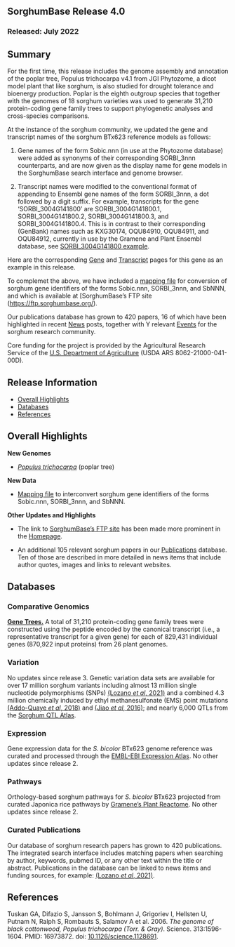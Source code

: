 ## SorghumBase Release 4.0
### Released: July 2022
## Summary

For the first time, this release includes the genome assembly and annotation of the poplar tree, Populus trichocarpa v4.1 from JGI Phytozome, a dicot model plant that like sorghum, is also studied for drought tolerance and bioenergy production. Poplar is the eighth outgroup species that together with the genomes of 18 sorghum varieties was used to generate 31,210 protein-coding gene family trees to support phylogenetic analyses and cross-species comparisons.

At the instance of the sorghum community, we updated the gene and transcript names of the sorghum BTx623 reference models as follows: 

1) Gene names of the form Sobic.nnn (in use at the Phytozome database) were added as synonyms of their corresponding SORBI_3nnn counterparts, and are now given as the display name for gene models in the SorghumBase search interface and genome browser.

2) Transcript names were modified to the conventional format of appending to Ensembl gene names of the form SORBI_3nnn, a dot followed by a digit suffix. For example, transcripts for the gene ‘SORBI_3004G141800’ are SORBI_3004G141800.1, SORBI_3004G141800.2, SORBI_3004G141800.3, and SORBI_3004G141800.4. This is in contrast to their corresponding (GenBank) names such as KXG30174, OQU84910, OQU84911, and OQU84912, currently in use by the Gramene and Plant Ensembl database, see [SORBI_3004G141800 example](http://plants.ensembl.org/Sorghum_bicolor/Gene/Summary?g=SORBI_3004G141800;r=4:41625307-41663480).

Here are the corresponding [Gene](https://ensembl-dev.sorghumbase.org/Sorghum_bicolor/Gene/Summary?g=SORBI_3004G141800;r=4:41625307-41663480) and [Transcript](https://ensembl-dev.sorghumbase.org/Sorghum_bicolor/Transcript/Similarity?db=core;g=SORBI_3004G141800;r=4:41625307-41663480;t=SORBI_3004G141800.1) pages for this gene as an example in this release.

To complemet the above, we have included a [mapping file](https://ftp.sorghumbase.org/release-4/Sorghum_BTx623_gene_id_mapping_v3.1.1.txt) for conversion of sorghum gene identifiers of the forms Sobic.nnn, SORBI_3nnn, and SbNNN, and which is available at [SorghumBase’s FTP site (https://ftp.sorghumbase.org/).

Our publications database has grown to 420 papers, 16 of which have been highlighted in recent [News](https://www.sorghumbase.org/posts?categories=research-highlights) posts, together with Y relevant [Events](https://www.sorghumbase.org/events) for the sorghum research community.

Core funding for the project is provided by the Agricultural Research Service of the [U.S. Department of Agriculture](http://www.usda.gov/) (USDA ARS 8062-21000-041-00D).

## Release Information
- [Overall Highlights](#overall-highlights)
- [Databases](#databases)
- [References](#references)

## Overall Highlights

**New Genomes**

- [_Populus trichocarpa_](https://ensembl.sorghumbase.org/Populus_trichocarpa) (poplar tree)

**New Data**

- [Mapping file](https://ftp.sorghumbase.org/release-4/Sorghum_BTx623_gene_id_mapping_v3.1.1.txt) to interconvert sorghum gene identifiers of the forms Sobic.nnn, SORBI_3nnn, and SbNNN.

**Other Updates and Highlights**

- The link to [SorghumBase’s FTP site](https://ftp.sorghumbase.org/) has been made more prominent in the [Homepage](https://www.sorghumbase.org).

- An additional 105 relevant sorghum papers in our [Publications](https://www.sorghumbase.org/publications) database. Ten of those are described in more detailed in news items that include author quotes, images and links to relevant websites.


## Databases
### Comparative Genomics

[**Gene Trees.**](https://ensembl.sorghumbase.org/prot_tree_stats.html) A total of
31,210 protein-coding gene family trees were constructed using the peptide encoded by
the canonical transcript (i.e., a representative transcript for a given gene) for each
of 829,431 individual genes (870,922 input proteins) from 26 plant genomes.

### Variation

No updates since release 3. Genetic variation data sets are available for over 17 million sorghum variants including almost 13 million single nucleotide
polymorphisms (SNPs) [(Lozano _et al_, 2021)](https://sorghumbase.org/paper/comparative-evolutionary-genetics-of-deleterious-load-in-sorghum-and-maize) and a combined 4.3 million chemically induced by ethyl methanesulfonate (EMS) point mutations [(Addo-Quaye _et al_, 2018)](https://www.sorghumbase.org/paper/19942) and [(Jiao _et al_, 2016)](https://sorghumbase.org/paper/a-sorghum-mutant-resource-as-an-efficient-platform-for-gene-discovery-in-grasses); and nearly 6,000 QTLs from the [Sorghum QTL Atlas](https://aussorgm.org.au/).

### Expression

Gene expression data for the _S. bicolor_ BTx623 genome reference was curated and
processed through the [EMBL-EBI Expression Atlas](https://www.ebi.ac.uk/gxa/plant/experiments). No other updates since release 2.

### Pathways

Orthology-based sorghum pathways for _S. bicolor_ BTx623 projected from curated Japonica rice pathways by [Gramene’s Plant Reactome](https://plantreactome.gramene.org/). No other updates since release 2.

### Curated Publications

Our database of sorghum research papers has grown to 420 publications. The integrated search interface includes matching papers when searching by author, keywords, pubmed ID, or any other text within the title or abstract. Publications in the database can be linked to news items and funding sources, for example: [(Lozano _et al_, 2021)](https://sorghumbase.org/paper/comparative-evolutionary-genetics-of-deleterious-load-in-sorghum-and-maize).


## References

Tuskan GA, Difazio S, Jansson S, Bohlmann J, Grigoriev I, Hellsten U, Putnam N, Ralph S, Rombauts S, Salamov A et al. 2006. _The genome of black cottonwood, Populus trichocarpa (Torr. & Gray)_. Science. 313:1596-1604. 
PMID: 16973872. doi: [10.1126/science.1128691](https://doi.org/10.1126/science.1128691).
